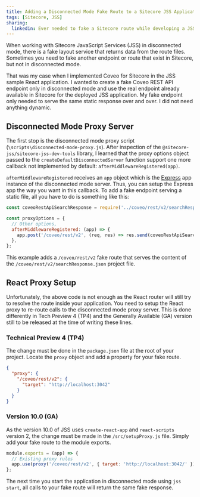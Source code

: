 ```yaml
---
title: Adding a Disconnected Mode Fake Route to a Sitecore JSS Application
tags: [Sitecore, JSS]
sharing:
  linkedin: Ever needed to fake a Sitecore route while developing a JSS application? Search no more and read my latest blog post.
---
```


When working with Sitecore JavaScript Services (JSS) in disconnected mode, there is a fake layout service that returns data from the route files. Sometimes you need to fake another endpoint or route that exist in Sitecore, but not in disconnected mode.

<!-- more -->

That was my case when I implemented Coveo for Sitecore in the JSS sample React application. I wanted to create a fake Coveo REST API endpoint only in disconnected mode and use the real endpoint already available in Sitecore for the deployed JSS application. My fake endpoint only needed to serve the same static response over and over. I did not need anything dynamic.

## Disconnected Mode Proxy Server

The first stop is the disconnected mode proxy script (`\scripts\disconnected-mode-proxy.js`). After inspection of the `@sitecore-jss/sitecore-jss-dev-tools` library, I learned that the proxy options object passed to the `createDefaultDisconnectedServer` function support one more callback not implemented by default: `afterMiddlewareRegistered(app)`.

`afterMiddlewareRegistered` receives an `app` object which is the [Express](https://expressjs.com/) app instance of the disconnected mode server. Thus, you can setup the Express app the way you want in this callback. To add a fake endpoint serving a static file, all you have to do is something like this:

```javascript
const coveoRestApiSearchResponse = require('../coveo/rest/v2/searchResponse.json');

const proxyOptions = {
  // Other options,
  afterMiddlewareRegistered: (app) => {
    app.post('/coveo/rest/v2', (req, res) => res.send(coveoRestApiSearchResponse));
  },
};
```

This example adds a `/coveo/rest/v2` fake route that serves the content of the `/coveo/rest/v2/searchResponse.json` project file.

## React Proxy Setup

Unfortunately, the above code is not enough as the React router will still try to resolve the route inside your application. You need to setup the React proxy to re-route calls to the disconnected mode proxy server. This is done differently in Tech Preview 4 (TP4) and the Generally Available (GA) version still to be released at the time of writing these lines.

### Technical Preview 4 (TP4)

The change must be done in the `package.json` file at the root of your project. Locate the `proxy` object and add a property for your fake route.

```json
{
  "proxy": {
    "/coveo/rest/v2": {
      "target": "http://localhost:3042"
    }
  }
}
```

### Version 10.0 (GA)

As the version 10.0 of JSS uses `create-react-app` and `react-scripts` version 2, the change must be made in the `/src/setupProxy.js` file. Simply add your fake route to the module exports.

```javascript
module.exports = (app) => {
  // Existing proxy rules
  app.use(proxy('/coveo/rest/v2', { target: 'http://localhost:3042/' }));
};
```

The next time you start the application in disconnected mode using `jss start`, all calls to your fake route will return the same fake response.